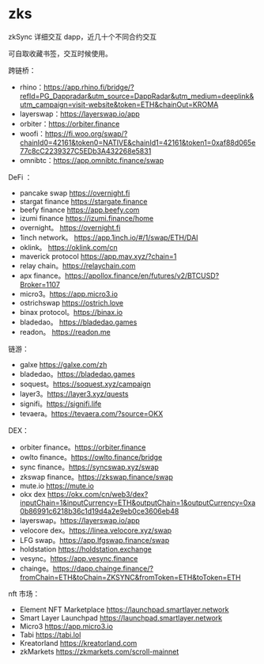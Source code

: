 # zks

zkSync 详细交互 dapp，近几十个不同合约交互

可自取收藏书签，交互时候使用。

跨链桥：
* rhino：<https://app.rhino.fi/bridge/?refId=PG_Dappradar&utm_source=DappRadar&utm_medium=deeplink&utm_campaign=visit-website&token=ETH&chainOut=KROMA>
* layerswap：<https://layerswap.io/app>
* orbiter：<https://orbiter.finance>
* woofi：<https://fi.woo.org/swap/?chainId0=42161&token0=NATIVE&chainId1=42161&token1=0xaf88d065e77c8cC2239327C5EDb3A432268e5831>
* omnibtc：<https://app.omnibtc.finance/swap>

DeFi ：
* pancake swap <https://overnight.fi>
* stargat finance <https://stargate.finance>
* beefy finance <https://app.beefy.com>
* izumi finance <https://izumi.finance/home>
* overnight。 <https://overnight.fi>
* 1inch network。 <https://app.1inch.io/#/1/swap/ETH/DAI>
* oklink。 <https://oklink.com/cn>
* maverick protocol <https://app.mav.xyz/?chain=1>
* relay chain。<https://relaychain.com>
* apx finance。<https://apollox.finance/en/futures/v2/BTCUSD?Broker=1107>
* micro3。<https://app.micro3.io>
* ostrichswap <https://ostrich.love>
* binax protocol。<https://binax.io>
* bladedao。 <https://bladedao.games>
* readon。 <https://readon.me>

链游：
* galxe <https://galxe.com/zh>
* bladedao。<https://bladedao.games>
* soquest。<https://soquest.xyz/campaign>
* layer3。<https://layer3.xyz/quests>
* signifi。<https://signifi.life>
* tevaera。<https://tevaera.com/?source=OKX>

DEX：
* orbiter finance。<https://orbiter.finance>
* owlto finance。<https://owlto.finance/bridge>
* sync finance。<https://syncswap.xyz/swap>
* zkswap finance。<https://zkswap.finance/swap>
* mute.io <https://mute.io>
* okx dex <https://okx.com/cn/web3/dex?inputChain=1&inputCurrency=ETH&outputChain=1&outputCurrency=0xa0b86991c6218b36c1d19d4a2e9eb0ce3606eb48>
* layerswap。<https://layerswap.io/app>
* velocore dex。<https://linea.velocore.xyz/swap>
* LFG swap。<https://app.lfgswap.finance/swap>
* holdstation <https://holdstation.exchange>
* vesync。<https://app.vesync.finance>
* chainge。<https://dapp.chainge.finance/?fromChain=ETH&toChain=ZKSYNC&fromToken=ETH&toToken=ETH>

nft 市场：
* Element NFT Marketplace <https://launchpad.smartlayer.network>
* Smart Layer Launchpad <https://launchpad.smartlayer.network>
* Micro3 <https://app.micro3.io>
* Tabi <https://tabi.lol>
* Kreatorland <https://kreatorland.com>
* zkMarkets <https://zkmarkets.com/scroll-mainnet>
